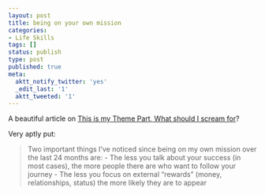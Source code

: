 ```yaml
---
layout: post
title: being on your own mission
categories:
- Life Skills
tags: []
status: publish
type: post
published: true
meta:
  aktt_notify_twitter: 'yes'
  _edit_last: '1'
  aktt_tweeted: '1'
---
```

A beautiful article on <a class="vt-p" href="http://www.pluginid.com/theme-park-scream-for/">This is my Theme Part, What should I scream for</a>?

Very aptly put:
<blockquote>Two important things I’ve noticed since being on my own mission over the last 24 months are:
- The less you talk about your success (in most cases), the more people there are who want to follow your journey
- The less you focus on external “rewards” (money, relationships, status) the more likely they are to appear

</blockquote>
